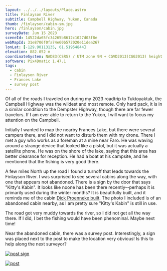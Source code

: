 ```yaml
---
layout: ../../../layouts/Place.astro
title: Finlayson River
subtitle: Campbell Highway, Yukon, Canada
thumb: /finlayson/cabin-sm.jpg
hero: /finlayson/cabin.jpg
surveyDate: Jun 15 2023
sceneId: 14522da65fc34265b8612c1027d03f8e
webMapId: 31e8706f0fa74e60b572020e11dea267
lonLat: [-129.90113135, 61.51954844]
elevation: 882.052 m
coordinateSystem: NAD83(CSRS) / UTM zone 9N + CGVD2013(CGG2013) height
software: Pix4Dmatic 1.47.1
tags:
  - cabin
  - Finlayson River
  - Frances Lake
  - survey post
---
```


Of all of the roads I traveled on during my 2023 roadtrip to Tuktoyaktuk, the Campbell Highway was the wildest and most remote. Only hard pack, it is in a similar condition to the Dempster Highway, though there are far fewer travelors. If I am ever able to return to the Yukon, I will want to focus my attention on the Campbell.

Initially I wanted to map the nearby Frances Lake, but there were several campers there, and I did not want to disturb them with my drone. There I met a guy who works as a foreman at a mine near Faro. He was waving around a strange device that looked like a pistol, but it was actually a satellite phone. He was on the shore of the lake, saying that this area has better clearance for reception. He had a boat at his campsite, and he mentioned that the fishing is very good there.

A few miles North up the road I found a turnoff that leads towards the Finlayson River. I was surprised to see several cabins along the way, with one that appears not abandoned. There is a sign by the door that says "Kitty's Kabin". It looks like noone has been there recently--perhaps it is primarily used during the winter months? It is beautifully built, and it reminds me of the cabin [Dick Proenneke built](https://youtu.be/hy-4NxJRxNQ). The photo I included is of an abandoned cabin nearby, as I am pretty sure "Kitty's Kabin" is still in use.

The road got very muddy towards the river, so I did not get all the way there. If I did, I bet the fishing would have been phenominal. Maybe next time!

Near the abandoned cabin, there was a survey post. Interestingly, a sign was placed next to the post to make the location very obvious! Is this to help along the next surveyor?

[![post sign](/finlayson/post-sign.jpg)](/finlayson/post-sign.jpg)

[![post](/finlayson/post.jpg)](/finlayson/post.jpg)
